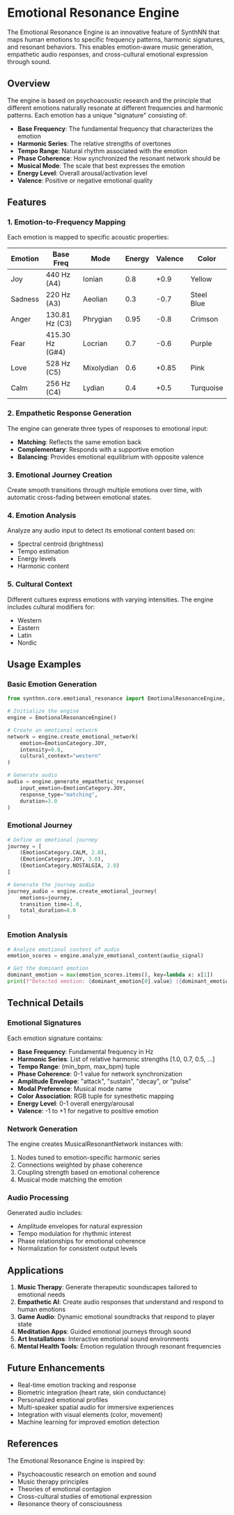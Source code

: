 # Emotional Resonance Engine

The Emotional Resonance Engine is an innovative feature of SynthNN that maps human emotions to specific frequency patterns, harmonic signatures, and resonant behaviors. This enables emotion-aware music generation, empathetic audio responses, and cross-cultural emotional expression through sound.

## Overview

The engine is based on psychoacoustic research and the principle that different emotions naturally resonate at different frequencies and harmonic patterns. Each emotion has a unique "signature" consisting of:

- **Base Frequency**: The fundamental frequency that characterizes the emotion
- **Harmonic Series**: The relative strengths of overtones
- **Tempo Range**: Natural rhythm associated with the emotion
- **Phase Coherence**: How synchronized the resonant network should be
- **Musical Mode**: The scale that best expresses the emotion
- **Energy Level**: Overall arousal/activation level
- **Valence**: Positive or negative emotional quality

## Features

### 1. Emotion-to-Frequency Mapping

Each emotion is mapped to specific acoustic properties:

| Emotion | Base Freq       | Mode       | Energy | Valence | Color      |
| ------- | --------------- | ---------- | ------ | ------- | ---------- |
| Joy     | 440 Hz (A4)     | Ionian     | 0.8    | +0.9    | Yellow     |
| Sadness | 220 Hz (A3)     | Aeolian    | 0.3    | -0.7    | Steel Blue |
| Anger   | 130.81 Hz (C3)  | Phrygian   | 0.95   | -0.8    | Crimson    |
| Fear    | 415.30 Hz (G#4) | Locrian    | 0.7    | -0.6    | Purple     |
| Love    | 528 Hz (C5)     | Mixolydian | 0.6    | +0.85   | Pink       |
| Calm    | 256 Hz (C4)     | Lydian     | 0.4    | +0.5    | Turquoise  |

### 2. Empathetic Response Generation

The engine can generate three types of responses to emotional input:

- **Matching**: Reflects the same emotion back
- **Complementary**: Responds with a supportive emotion
- **Balancing**: Provides emotional equilibrium with opposite valence

### 3. Emotional Journey Creation

Create smooth transitions through multiple emotions over time, with automatic cross-fading between emotional states.

### 4. Emotion Analysis

Analyze any audio input to detect its emotional content based on:

- Spectral centroid (brightness)
- Tempo estimation
- Energy levels
- Harmonic content

### 5. Cultural Context

Different cultures express emotions with varying intensities. The engine includes cultural modifiers for:

- Western
- Eastern
- Latin
- Nordic

## Usage Examples

### Basic Emotion Generation

```python
from synthnn.core.emotional_resonance import EmotionalResonanceEngine, EmotionCategory

# Initialize the engine
engine = EmotionalResonanceEngine()

# Create an emotional network
network = engine.create_emotional_network(
    emotion=EmotionCategory.JOY,
    intensity=0.8,
    cultural_context="western"
)

# Generate audio
audio = engine.generate_empathetic_response(
    input_emotion=EmotionCategory.JOY,
    response_type="matching",
    duration=3.0
)
```

### Emotional Journey

```python
# Define an emotional journey
journey = [
    (EmotionCategory.CALM, 2.0),
    (EmotionCategory.JOY, 3.0),
    (EmotionCategory.NOSTALGIA, 2.0)
]

# Generate the journey audio
journey_audio = engine.create_emotional_journey(
    emotions=journey,
    transition_time=1.0,
    total_duration=8.0
)
```

### Emotion Analysis

```python
# Analyze emotional content of audio
emotion_scores = engine.analyze_emotional_content(audio_signal)

# Get the dominant emotion
dominant_emotion = max(emotion_scores.items(), key=lambda x: x[1])
print(f"Detected emotion: {dominant_emotion[0].value} ({dominant_emotion[1]:.1%})")
```

## Technical Details

### Emotional Signatures

Each emotion signature contains:

- **Base Frequency**: Fundamental frequency in Hz
- **Harmonic Series**: List of relative harmonic strengths [1.0, 0.7, 0.5, ...]
- **Tempo Range**: (min_bpm, max_bpm) tuple
- **Phase Coherence**: 0-1 value for network synchronization
- **Amplitude Envelope**: "attack", "sustain", "decay", or "pulse"
- **Modal Preference**: Musical mode name
- **Color Association**: RGB tuple for synesthetic mapping
- **Energy Level**: 0-1 overall energy/arousal
- **Valence**: -1 to +1 for negative to positive emotion

### Network Generation

The engine creates MusicalResonantNetwork instances with:

1. Nodes tuned to emotion-specific harmonic series
2. Connections weighted by phase coherence
3. Coupling strength based on emotional coherence
4. Musical mode matching the emotion

### Audio Processing

Generated audio includes:

- Amplitude envelopes for natural expression
- Tempo modulation for rhythmic interest
- Phase relationships for emotional coherence
- Normalization for consistent output levels

## Applications

1. **Music Therapy**: Generate therapeutic soundscapes tailored to emotional needs
2. **Empathetic AI**: Create audio responses that understand and respond to human emotions
3. **Game Audio**: Dynamic emotional soundtracks that respond to player state
4. **Meditation Apps**: Guided emotional journeys through sound
5. **Art Installations**: Interactive emotional sound environments
6. **Mental Health Tools**: Emotion regulation through resonant frequencies

## Future Enhancements

- Real-time emotion tracking and response
- Biometric integration (heart rate, skin conductance)
- Personalized emotional profiles
- Multi-speaker spatial audio for immersive experiences
- Integration with visual elements (color, movement)
- Machine learning for improved emotion detection

## References

The Emotional Resonance Engine is inspired by:

- Psychoacoustic research on emotion and sound
- Music therapy principles
- Theories of emotional contagion
- Cross-cultural studies of emotional expression
- Resonance theory of consciousness

